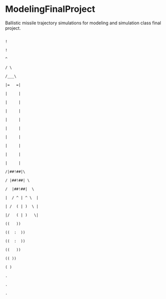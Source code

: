 # ModelingFinalProject
Ballistic missile trajectory simulations for modeling and simulation class final project.

                                                                                           !
                                                                                           !
                                                                                           ^
                                                                                          / \
                                                                                         /___\
                                                                                        |=   =|
                                                                                        |     |
                                                                                        |     |
                                                                                        |     |
                                                                                        |     |
                                                                                        |     |
                                                                                        |     |
                                                                                        |     |
                                                                                        |     |
                                                                                        |     |
                                                                                       /|##!##|\
                                                                                      / |##!##| \
                                                                                     /  |##!##|  \
                                                                                    |  / ^ | ^ \  |
                                                                                    | /  ( | )  \ |
                                                                                    |/   ( | )   \|
                                                                                        ((   ))
                                                                                       ((  :  ))
                                                                                       ((  :  ))
                                                                                        ((   ))
                                                                                         (( ))
                                                                                          ( )
                                                                                           .
                                                                                           .
                                                                                           .
